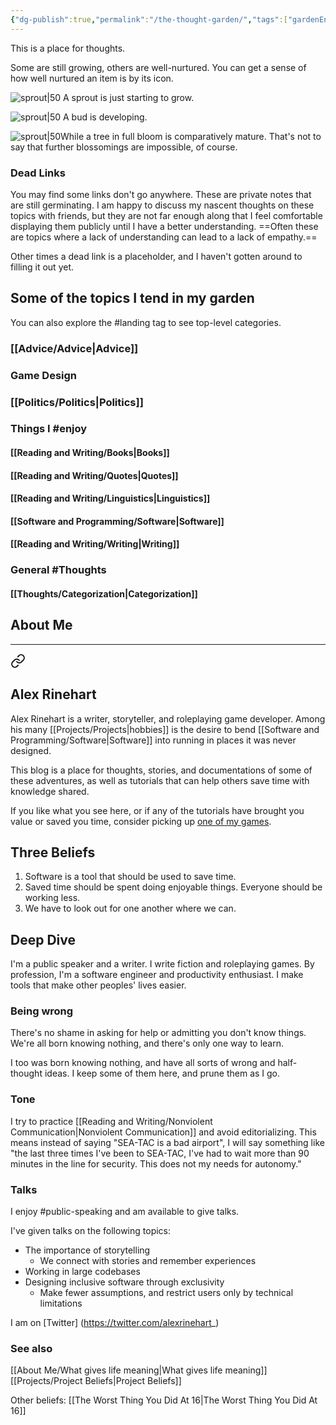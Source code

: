```yaml
---
{"dg-publish":true,"permalink":"/the-thought-garden/","tags":["gardenEntry"],"noteIcon":""}
---
```


This is a place for thoughts. 

Some are still growing, others are well-nurtured. You can get a sense of how well nurtured an item is by its icon.


 ![sprout|50](/img/tree-1.svg) A sprout is just starting to grow.

![sprout|50](/img/tree-2.svg) A bud is developing.

![sprout|50](/img/tree-3.svg)While a tree in full bloom is comparatively mature. That's not to say that further blossomings are impossible, of course.  

### Dead Links
You may find some links don't go anywhere. These are private notes that are still germinating. I am happy to discuss my nascent thoughts on these topics with friends, but they are not far enough along that I feel comfortable displaying them publicly until I have a better understanding. ==Often these are topics where a lack of understanding can lead to a lack of empathy.== 

Other times a dead link is a placeholder, and I haven't gotten around to filling it out yet.

## Some of the topics I tend in my garden

You can also explore the #landing tag to see top-level categories.

### [[Advice/Advice\|Advice]]

### Game Design

### [[Politics/Politics\|Politics]]

### Things I #enjoy
#### [[Reading and Writing/Books\|Books]]
#### [[Reading and Writing/Quotes\|Quotes]]
#### [[Reading and Writing/Linguistics\|Linguistics]]
#### [[Software and Programming/Software\|Software]]
#### [[Reading and Writing/Writing\|Writing]]

### General #Thoughts
#### [[Thoughts/Categorization\|Categorization]]


## About Me
---

<div class="transclusion internal-embed is-loaded"><a class="markdown-embed-link" href="/about-me/about-me/" aria-label="Open link"><svg xmlns="http://www.w3.org/2000/svg" width="24" height="24" viewBox="0 0 24 24" fill="none" stroke="currentColor" stroke-width="2" stroke-linecap="round" stroke-linejoin="round" class="svg-icon lucide-link"><path d="M10 13a5 5 0 0 0 7.54.54l3-3a5 5 0 0 0-7.07-7.07l-1.72 1.71"></path><path d="M14 11a5 5 0 0 0-7.54-.54l-3 3a5 5 0 0 0 7.07 7.07l1.71-1.71"></path></svg></a><div class="markdown-embed">




## Alex Rinehart

Alex Rinehart is a writer, storyteller, and roleplaying game developer. Among his many [[Projects/Projects\|hobbies]] is the desire to bend [[Software and Programming/Software\|Software]] into running in places it was never designed.

This blog is a place for thoughts, stories, and documentations of some of these adventures, as well as tutorials that can help others save time with knowledge shared.

If you like what you see here, or if any of the tutorials have brought you value or saved you time, consider picking up [one of my games](https://alrine.itch.io/).

## Three Beliefs[](https://blog.alexrinehart.net/about/#three-beliefs)

1.  Software is a tool that should be used to save time.
2.  Saved time should be spent doing enjoyable things. Everyone should be working less.
3.  We have to look out for one another where we can.

## Deep Dive

I'm a public speaker and a writer. I write fiction and roleplaying games. By profession, I'm a software engineer and productivity enthusiast. I make tools that make other peoples' lives easier. 

### Being wrong
There's no shame in asking for help or admitting you don't know things. We're all born knowing nothing, and there's only one way to learn.

I too was born knowing nothing, and have all sorts of wrong and half-thought ideas. I keep some of them here, and prune them as I go.

### Tone
I try to practice [[Reading and Writing/Nonviolent Communication\|Nonviolent Communication]] and avoid editorializing. This means instead of saying "SEA-TAC is a bad airport", I will say something like "the last three times I've been to SEA-TAC, I've had to wait more than 90 minutes in the line for security. This does not my needs for autonomy."

### Talks
I enjoy #public-speaking and am available to give talks.

I've given talks on the following topics:
- The importance of storytelling
	- We connect with stories and remember experiences
- Working in large codebases
- Designing inclusive software through exclusivity
	- Make fewer assumptions, and restrict users only by technical limitations

I am on [Twitter] (https://twitter.com/alexrinehart_)


### See also
[[About Me/What gives life meaning\|What gives life meaning]]
[[Projects/Project Beliefs\|Project Beliefs]]

Other beliefs: [[The Worst Thing You Did At 16\|The Worst Thing You Did At 16]]

</div></div>




